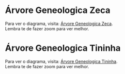 # Árvore Geneologica Zeca

Para ver o diagrama, visita: [Árvore Geneologica Zeca](https://harfie.github.io/ArvoreGeneologica).  
Lembra te de fazer zoom para ver melhor.

# Árvore Geneologica Tininha
Para ver o diagrama, visita: [Árvore Geneologica Tininha](https://harfie.github.io/ArvoreGeneologica/Tininha).  
Lembra te de fazer zoom para ver melhor.

